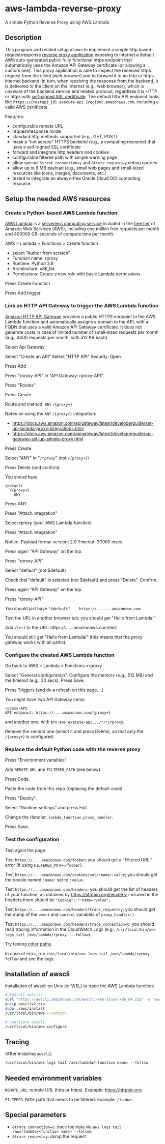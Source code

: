 # aws-lambda-reverse-proxy
A simple Python Reverse Proxy using AWS Lambda

## Description

This program and related setup allows to implement a simple http based request/response [reverse proxy application](https://en.wikipedia.org/wiki/Reverse_proxy) exposing to internet a default AWS auto-generated public fully functional https endpoint that automatically uses the Amazon API Gateway certificate (or allowing a custom one). This proxy application is able to inspect the received https request from the client (web browser) and to forward it to an http or https internet backend; in turn, when receiving the response from the backend, it is delivered to the client on the internet (e.g., web browser), which is unaware of the backend service and related protocol, regardless it is HTTP or https with [self-signed SSL certificate](https://en.wikipedia.org/wiki/Self-signed_certificate). The default http API endpoint looks like `https://{restapi_id}.execute-api.{region}.amazonaws.com`, including a valid AWS certificate.

Features:
- configurable remote URL
- request/response mode
- standard http methods supported (e.g., GET, POST)
- mask a "not secure" HTTPS backend (e.g., a computing resource) that uses a self-signed SSL certificate
- forward and integrate http headers and cookies
- configurable filtered path with simple warning page
- allow special `&trace_connection=y` and `&trace_request=y` debug queries
- allow up to 6 MB payload (e.g., small web pages and small-sized resources like icons, images, documents, etc.)
- tested to integrate an always-free Oracle Cloud OCI computing resource.

## Setup the needed AWS resources

### Create a Python-based AWS Lambda function

[AWS Lambda](https://aws.amazon.com/lambda/?nc2=h_ql_prod_fs_lbd) is a [serverless computing service](https://aws.amazon.com/getting-started/hands-on/run-serverless-code/?nc1=h_ls) included in the [free tier](https://aws.amazon.com/lambda/pricing/?loc=ft#Free_Tier) of Amazon Web Services (AWS), including one million free requests per month and 400000 GB-seconds of compute time per month.

AWS > Lambda > Functions > Create function
- select "Author from scratch"
- Function name: rproxy
- Runtime: Python 3.9
- Architecture: x86_64
- Permissions: Create a new role with basic Lambda permissions

Press Create Function

Press Add trigger

### Link an HTTP API Gateway to trigger the AWS Lambda function

[Amazon HTTP API Gateway](https://aws.amazon.com/api-gateway/?nc1=h_ls) provides a public HTTPS endpoint to the AWS Lambda function and automatically assigns a domain to the API, with a FQDN that uses a valid Amazon API Gateway certificate. It does not generate costs in case of limited number of small-sized requests per month (e.g., 4000 requests per month, with 512 KB each).

Select Api Gateway

Select "Create an API"
Select "HTTP API"
Security: Open

Press Add

Press "rproxy-API" in "API Gateway: rproxy-API"

Press "Routes"

Press Create

Route and method: `ANY` `/{proxy+}`

Notes on using the `ANY` `/{proxy+}` integration:
- https://docs.aws.amazon.com/apigateway/latest/developerguide/set-up-lambda-proxy-integrations.html
- https://docs.aws.amazon.com/apigateway/latest/developerguide/api-gateway-set-up-simple-proxy.html

Press Create

Select "ANY" in "`/rproxy`" (not `/{proxy+}`)

Press Delete (and confirm).

You shoud have 
```
$default
  /{proxy+}
    ANY
```

Press ANY

Press "Attach integration"

Select rproxy (your AWS Lambda function)

Press "Attach integration"

Notice:
Payload format version: 2.0
Timeout: 30000 msec

Press again "API Gateway" on the top.

Press "rproxy-API"

Select "default" (not $default)

Check that "default" is selected (not $default) and press "Delete". Confirm.

Press again "API Gateway" on the top.

Press "rproxy-API"

You should just have `"$default"	https://.......amazonaws.com`

Test the URL in another browser tab; you should get "Hello from Lambda!"

Add `/test` to the URL: https://.......amazonaws.com/test

You should still get "Hello from Lambda!" (this means that the proxy gateway works with all paths).

### Configure the created AWS Lambda function

Go back to AWS > Lambda > Functions >rproxy

Select "General configuration". Configure the memory (e.g., 512 MB) and the timeout (e.g., 30 secs). Press Save.

Press Triggers (and do a refresh on this page....)

You might have two API Gateway items:
```
rproxy-API
API endpoint: https://....amazonaws.com/{proxy+}
```
and another one, with `arn:aws:execute-api.../*/*/rproxy`.

Remove the second one (select it and press Delete), so that only the `/{proxy+}` is configured.

### Replace the default Python code with the reverse proxy

Press "Environment variables".

Add `REMOTE_URL` and `FILTERED_PATH` (see below).

Press Code.

Paste the code from this repo (replacing the default code).

Press "Deploy".

Select "Runtime settings" and press Edit.

Change the Handler: `lambda_function.proxy_handler`.

Press Save.

### Test the configuration

Test again the page.

Test `https://....amazonaws.com/foobar`; you should get a "Filtered URL." error (if using `FILTERED_PATH=/foobar`).

Test `https://....amazonaws.com/cookies/set/:name/:value`; you should get the cookie named `:name:` set to `:value`.

Test `https://....amazonaws.com/headers`; you should get the list of headers of your function, as obtained by https://httpbin.org/headers; included in the headers there should be `"Cookie": ":name=:value",`

Test `https://....amazonaws.com/headers?trace_request=y`; you should get the dump of the `event` and `context` variables of `proxy_handler()`.

Test `https://....amazonaws.com/headers?trace_connection=y`; you should read tracing information in the CloudWatch Logs (e.g., `/usr/local/bin/aws logs tail /aws/lambda/rproxy  --follow`).

Try testing [other paths](https://stackoverflow.com/a/9770981/10598800).

In case of error, run `/usr/local/bin/aws logs tail /aws/lambda/rproxy  --follow` and see the logs.

## Installation of awscli

Installation of awscli on Unix (or WSL) to trace the AWS Lambda function:

```bash
# Install awscli:
curl "https://awscli.amazonaws.com/awscli-exe-linux-x86_64.zip" -o "awscliv2.zip"
unzip awscliv2.zip
sudo ./aws/install
/usr/local/bin/aws --version

# Configure awscli:
/usr/local/bin/aws configure
```

## Tracing

(After installing `awscli`)

```bash
/usr/local/bin/aws logs tail /aws/lambda/<function name> --follow
```

## Needed environment variables

`REMOTE_URL`: remote URL (http or https). Example: https://httpbin.org

`FILTERED_PATH`: path that needs to be filtered. Example: `/foobar`.

## Special parameters

- `&trace_connection=y`: trace log data via `aws logs tail /aws/lambda/<function name> --follow`
- `&trace_request=y`: dump the request
